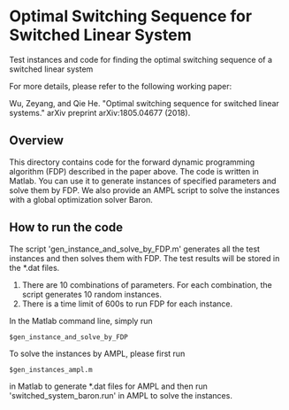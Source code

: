 # Optimal Switching Sequence for Switched Linear System

Test instances and code for finding the optimal switching sequence of a switched linear system

For more details, please refer to the following working paper:

Wu, Zeyang, and Qie He. "Optimal switching sequence for switched linear systems." arXiv preprint arXiv:1805.04677 (2018).

## Overview

This directory contains code for the forward dynamic programming algorithm (FDP) described in the paper above. The code is written in Matlab. You can use it to generate instances of specified parameters and solve them by FDP. We also provide an AMPL script to solve the instances with a global optimization solver Baron. 

## How to run the code

The script 'gen_instance_and_solve_by_FDP.m' generates all the test instances and then solves them with FDP. The test results will be stored in the \*.dat files. 

1. There are 10 combinations of parameters. For each combination, the script generates 10 random instances.
2. There is a time limit of 600s to run FDP for each instance.


In the Matlab command line, simply run 
    
    $gen_instance_and_solve_by_FDP


To solve the instances by AMPL, please first run 
    
    $gen_instances_ampl.m

in Matlab to generate \*.dat files for AMPL and then run 'switched_system_baron.run' in AMPL to solve the instances.


